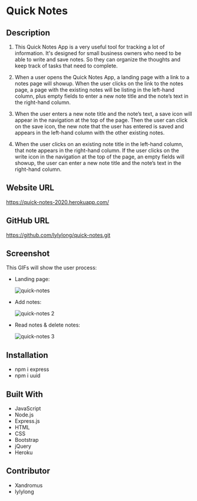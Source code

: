 # Quick Notes

## Description

1. This Quick Notes App is a very useful tool for tracking a lot of information. It's designed for small business owners who need to be able to write and save notes. So they can organize the thoughts and keep track of tasks that need to complete.

2. When a user opens the Quick Notes App, a landing page with a link to a notes page will showup. When the user clicks on the link to the notes page, a page with the existing notes will be listing in the left-hand column, plus empty fields to enter a new note title and the note’s text in the right-hand column.

3. When the user enters a new note title and the note’s text, a save icon will appear in the navigation at the top of the page. Then the user can click on the save icon, the new note that the user has entered is saved and appears in the left-hand column with the other existing notes.

4. When the user clicks on an existing note title in the left-hand column, that note appears in the right-hand column. If the user clicks on the write icon in the navigation at the top of the page, an empty fields will showup, the user can enter a new note title and the note’s text in the right-hand column.

## Website URL

https://quick-notes-2020.herokuapp.com/

## GitHub URL

https://github.com/lylylong/quick-notes.git

## Screenshot

This GIFs will show the user process:

- Landing page:

  ![quick-notes](https://user-images.githubusercontent.com/70302749/99214276-b7af4d80-279d-11eb-86ad-691ac96668bd.gif)

- Add notes:

  ![quick-notes 2](https://user-images.githubusercontent.com/70302749/99215189-373e1c00-27a0-11eb-8c1d-7c485970f25c.gif)

- Read notes & delete notes:

  ![quick-notes 3](https://user-images.githubusercontent.com/70302749/99215197-3ad1a300-27a0-11eb-9965-5efe15c9eb3c.gif)

## Installation

- npm i express
- npm i uuid

## Built With

- JavaScript
- Node.js
- Express.js
- HTML
- CSS
- Bootstrap
- jQuery
- Heroku

## Contributor

- Xandromus
- lylylong
